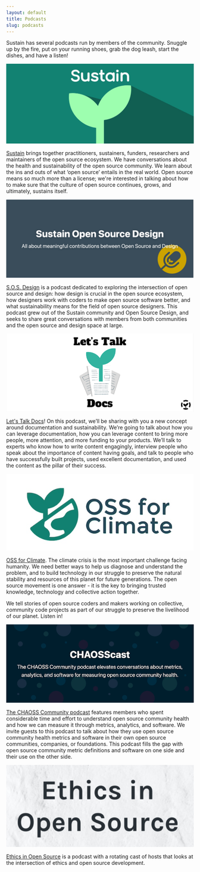 ```yaml
---
layout: default
title: Podcasts
slug: podcasts
---
```


Sustain has several podcasts run by members of the community. Snuggle up by the fire, put on your running shoes, grab the dog leash, start the dishes, and have a listen!

<a href="https://podcast.sustainoss.org/" rel="noopener" target="_blank">
  <img src="/assets/img/podcast-logos/sustain.jpg" class="podcast-banner" alt="Sustain Banner">
</a>

[Sustain](https://podcast.sustainoss.org/) brings together practitioners, sustainers, funders, researchers and maintainers of the open source ecosystem. We have conversations about the health and sustainability of the open source community. We learn about the ins and outs of what ‘open source’ entails in the real world. Open source means so much more than a license; we're interested in talking about how to make sure that the culture of open source continues, grows, and ultimately, sustains itself.

<a href="https://sosdesign.sustainoss.org/" rel="noopener" target="_blank">
  <img src="/assets/img/podcast-logos/sosd.png" class="podcast-banner" alt="Sustain Open Source Design Banner">
</a>

[S.O.S. Design](https://sosdesign.sustainoss.org/) is a podcast dedicated to exploring the intersection of open source and design: how design is crucial in the open source ecosystem, how designers work with coders to make open source software better, and what sustainability means for the field of open source designers. This podcast grew out of the Sustain community and Open Source Design, and seeks to share great conversations with members from both communities and the open source and design space at large.

<a href="https://ltd-podcast.sustainoss.org/" rel="noopener" target="_blank">
  <img src="/assets/img/podcast-logos/ltd.png" class="podcast-banner" alt="Let's Talk Docs Banner">
</a>

[Let's Talk Docs](https://ltd-podcast.sustainoss.org/)! On this podcast, we’ll be sharing with you a new concept around documentation and sustainability. We’re going to talk about how you can leverage documentation, how you can leverage content to bring more people, more attention, and more funding to your products. We’ll talk to experts who know how to write content engagingly, interview people who speak about the importance of content having goals, and talk to people who have successfully built projects, used excellent documentation, and used the content as the pillar of their success.

<a href="https://ossforclimate.sustainoss.org/" rel="noopener" target="_blank">
  <img src="/assets/img/podcast-logos/ossforclimate.jpg" class="podcast-banner" alt="OSS For Climate" />
</a>

[OSS for Climate](https://ossforclimate.sustainoss.org/). The climate crisis is the most important challenge facing humanity. We need better ways to help us diagnose and understand the problem, and to build technology in our struggle to preserve the natural stability and resources of this planet for future generations. The open source movement is one answer - it is the key to bringing trusted knowledge, technology and collective action together.

We tell stories of open source coders and makers working on collective, community code projects as part of our struggle to preserve the livelihood of our planet. Listen in!


<a href="https://podcast.chaoss.community/" rel="noopener" target="_blank">
  <img src="/assets/img/podcast-logos/chaoss.png" class="podcast-banner" alt="CHAOSSCast banner">
</a>

[The CHAOSS Community podcast](https://podcast.chaoss.community/) features members who spent considerable time and effort to understand open source community health and how we can measure it through metrics, analytics, and software. We invite guests to this podcast to talk about how they use open source community health metrics and software in their own open source communities, companies, or foundations. This podcast fills the gap with open source community metric definitions and software on one side and their use on the other side.

<a href="https://anchor.fm/ethicsinopensource" rel="noopener" target="_blank">
  <img src="/assets/img/podcast-logos/ethics.png" class="podcast-banner" alt="Ethics in Open Source banner">
</a>

[Ethics in Open Source](https://anchor.fm/ethicsinopensource) is a podcast with a rotating cast of hosts that looks at the intersection of ethics and open source development.
